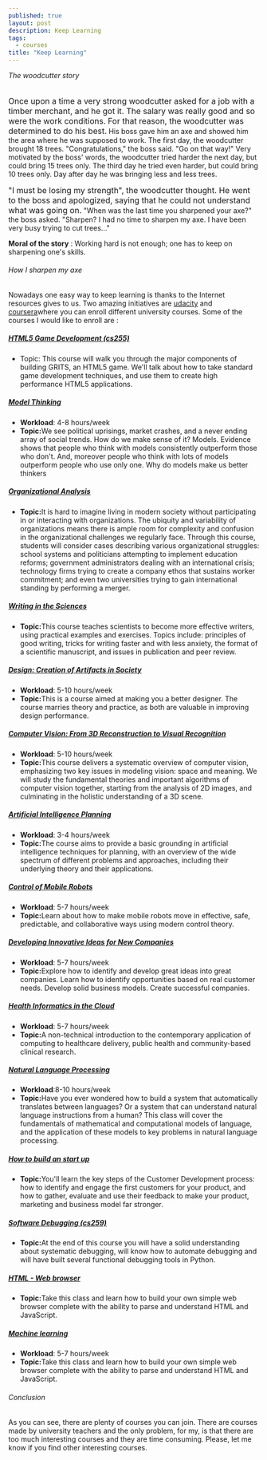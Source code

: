 ```yaml
---
published: true
layout: post
description: Keep Learning
tags: 
  - courses
title: "Keep Learning"
---
```


<h6 style="margin-top: 0;">The woodcutter story</h6>
<span style="font-size: medium;">Once upon a time a very strong woodcutter asked for a job with a timber merchant, and he got it. The salary was really good and so were the work conditions. For that reason, the woodcutter was determined to do his best.</span>
His boss gave him an axe and showed him the area where he was supposed to work. The first day, the woodcutter brought 18 trees. "Congratulations," the boss said. "Go on that way!" Very motivated by the boss' words, the woodcutter tried harder the next day, but could bring 15 trees only. The third day he tried even harder, but could bring 10 trees only. Day after day he was bringing less and less trees.

<!-- more -->

<span style="font-size: medium;"><!--more-->"I must be losing my strength", the woodcutter thought. He went to the boss and apologized, saying that he could not understand what was going on.</span> "When was the last time you sharpened your axe?" the boss asked. "Sharpen? I had no time to sharpen my axe. I have been very busy trying to cut trees..."

<strong>Moral of the story</strong> : Working hard is not enough; one has to keep on sharpening one's skills.
<h6>How I sharpen my axe</h6>
Nowadays one easy way to keep learning is thanks to the Internet resources gives to us. Two amazing initiatives are <a title="udacity" href="http://www.udacity.com" target="_blank">udacity</a> and <a title="coursera" href="https://www.coursera.org" target="_blank">coursera</a>where you can enroll different university courses. Some of the courses I would like to enroll are :
<h5><a title="HTML5 Game Development (cs255)" href="http://www.udacity.com/overview/Course/cs255/CourseRev/1?utm_source=udacity&amp;utm_medium=newsletter&amp;utm_campaign=october" target="_blank">HTML5 Game Development (cs255)</a></h5>
<ul>
	<li>Topic: This course will walk you through the major components of building GRITS, an HTML5 game. We'll talk about how to take standard game development techniques, and use them to create high performance HTML5 applications.</li>
</ul>
<h5><a title="Model Thinking" href="https://www.coursera.org/course/modelthinking" target="_blank">Model Thinking</a></h5>
<ul>
	<li><strong>Workload</strong>: 4-8 hours/week</li>
	<li><strong>Topic:</strong>We see political uprisings, market crashes, and a never ending array of social trends. How do we make sense of it? Models. Evidence shows that people who think with models consistently outperform those who don't. And, moreover people who think with lots of models outperform people who use only one. Why do models make us better thinkers</li>
</ul>
<h5><a title="Organizational Analysis" href="https://www.coursera.org/course/organalysis" target="_blank">Organizational Analysis</a></h5>
<ul>
	<li><strong>Topic:</strong>It is hard to imagine living in modern society without participating in or interacting with organizations. The ubiquity and variability of organizations means there is ample room for complexity and confusion in the organizational challenges we regularly face. Through this course, students will consider cases describing various organizational struggles: school systems and politicians attempting to implement education reforms; government administrators dealing with an international crisis; technology firms trying to create a company ethos that sustains worker commitment; and even two universities trying to gain international standing by performing a merger.</li>
</ul>
<h5><a title="Writing in the Sciences" href="https://www.coursera.org/course/sciwrite" target="_blank">Writing in the Sciences</a></h5>
<ul>
	<li><strong>Topic:</strong>This course teaches scientists to become more effective writers, using practical examples and exercises. Topics include: principles of good writing, tricks for writing faster and with less anxiety, the format of a scientific manuscript, and issues in publication and peer review.</li>
</ul>
<h5><a title="Design: Creation of Artifacts in Society" href="https://www.coursera.org/course/design" target="_blank">Design: Creation of Artifacts in Society</a></h5>
<ul>
	<li><strong>Workload</strong>: 5-10 hours/week</li>
	<li><strong>Topic:</strong>This is a course aimed at making you a better designer. The course marries theory and practice, as both are valuable in improving design performance.</li>
</ul>
<h5><a title="Computer Vision: From 3D Reconstruction to Visual Recognition" href="https://www.coursera.org/course/computervision" target="_blank">Computer Vision: From 3D Reconstruction to Visual Recognition</a></h5>
<ul>
	<li><strong>Workload</strong>: 5-10 hours/week</li>
	<li><strong>Topic:</strong>This course delivers a systematic overview of computer vision, emphasizing two key issues in modeling vision: space and meaning. We will study the fundamental theories and important algorithms of computer vision together, starting from the analysis of 2D images, and culminating in the holistic understanding of a 3D scene.</li>
</ul>
<h5><a title="Artificial Intelligence Planning" href="https://www.coursera.org/course/aiplan" target="_blank">Artificial Intelligence Planning</a></h5>
<ul>
	<li><strong>Workload</strong>: 3-4 hours/week</li>
	<li><strong>Topic:</strong>The course aims to provide a basic grounding in artificial intelligence techniques for planning, with an overview of the wide spectrum of different problems and approaches, including their underlying theory and their applications.</li>
</ul>
<h5><a title="Control of Mobile Robots" href="https://www.coursera.org/course/conrob" target="_blank">Control of Mobile Robots</a></h5>
<ul>
	<li><strong>Workload</strong>: 5-7 hours/week</li>
	<li><strong>Topic:</strong>Learn about how to make mobile robots move in effective, safe, predictable, and collaborative ways using modern control theory.</li>
</ul>
<h5><a title="Developing Innovative Ideas for New Companies" href="https://www.coursera.org/course/innovativeideas" target="_blank">Developing Innovative Ideas for New Companies</a></h5>
<ul>
	<li><strong>Workload</strong>: 5-7 hours/week</li>
	<li><strong>Topic:</strong>Explore how to identify and develop great ideas into great companies. Learn how to identify opportunities based on real customer needs. Develop solid business models. Create successful companies.</li>
</ul>
<h5><a title="Health Informatics in the Cloud" href="href=" target="_blank">Health Informatics in the Cloud</a></h5>
<ul>
	<li><strong>Workload</strong>: 5-7 hours/week</li>
	<li><strong>Topic:</strong>A non-technical introduction to the contemporary application of computing to healthcare delivery, public health and community-based clinical research.</li>
</ul>
<h5><a title="Natural Language Processing" href="href=" target="_blank">Natural Language Processing</a></h5>
<ul>
	<li><strong>Workload</strong>:8-10 hours/week</li>
	<li><strong>Topic:</strong>Have you ever wondered how to build a system that automatically translates between languages? Or a system that can understand natural language instructions from a human? This class will cover the fundamentals of mathematical and computational models of language, and the application of these models to key problems in natural language processing.</li>
</ul>
<h5><a title="How to build an start up" href="href=" target="_blank">How to build an start up</a></h5>
<ul>
	<li><strong>Topic:</strong>You'll learn the key steps of the Customer Development process: how to identify and engage the first customers for your product, and how to gather, evaluate and use their feedback to make your product, marketing and business model far stronger.</li>
</ul>
<h5><a title="Software Debugging (cs259)" href="http://www.udacity.com/overview/Course/cs259/CourseRev/1" target="_blank">Software Debugging (cs259)</a></h5>
<ul>
	<li><strong>Topic:</strong>At the end of this course you will have a solid understanding about systematic debugging, will know how to automate debugging and will have built several functional debugging tools in Python.</li>
</ul>
<h5><a title="HTML - Web browser" href="http://www.udacity.com/overview/Course/cs262/CourseRev/apr2012" target="_blank">HTML - Web browser</a></h5>
<ul>
	<li><strong>Topic:</strong>Take this class and learn how to build your own simple web browser complete with the ability to parse and understand HTML and JavaScript.</li>
</ul>
<h5><a title="Machine learning" href="https://www.coursera.org/course/machlearning" target="_blank">Machine learning</a></h5>
<ul>
	<li><strong>Workload</strong>: 5-7 hours/week</li>
	<li><strong>Topic:</strong>Take this class and learn how to build your own simple web browser complete with the ability to parse and understand HTML and JavaScript.</li>
</ul>
<h6>Conclusion</h6>
As you can see, there are plenty of courses you can join. There are courses made by university teachers and the only problem, for my, is that there are too much interesting courses and they are time consuming. Please, let me know if you find other interesting courses.
